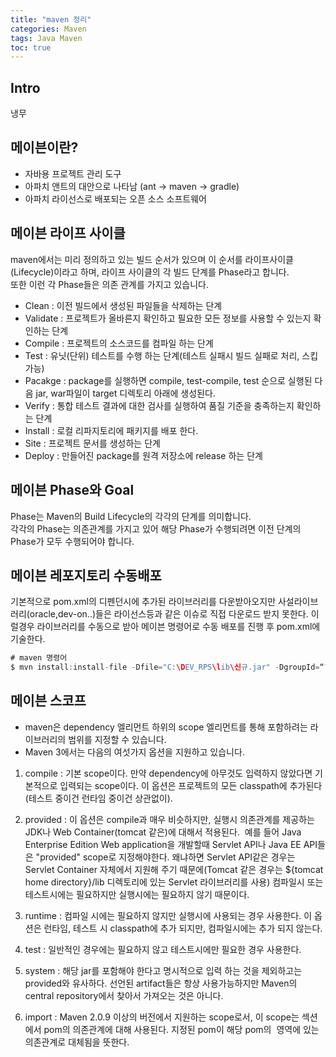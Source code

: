 ```yaml
---
title: "maven 정리"
categories: Maven
tags: Java Maven
toc: true
---
```


## Intro
냉무

## 메이븐이란?
- 자바용 프로젝트 관리 도구
- 아파치 앤트의 대안으로 나타남 (ant -> maven -> gradle)
- 아파치 라이선스로 배포되는 오픈 소스 소프트웨어

## 메이븐 라이프 사이클
maven에서는 미리 정의하고 있는 빌드 순서가 있으며 이 순서를 라이프사이클(Lifecycle)이라고 하며, 라이프 사이클의 각 빌드 단계를 Phase라고 합니다. <br>
 또한 이런 각 Phase들은 의존 관계를 가지고 있습니다.

- Clean : 이전 빌드에서 생성된 파일들을 삭제하는 단계
- Validate : 프로젝트가 올바른지 확인하고 필요한 모든 정보를 사용할 수 있는지 확인하는 단계
- Compile : 프로젝트의 소스코드를 컴파일 하는 단계
- Test : 유닛(단위) 테스트를 수행 하는 단계(테스트 실패시 빌드 실패로 처리, 스킵 가능)
- Pacakge : package를 실행하면 compile, test-compile, test 순으로 실행된 다음 jar, war파일이   	target 디렉토리 아래에 생성된다.
- Verify : 통합 테스트 결과에 대한 검사를 실행하여 품질 기준을 충족하는지 확인하는 단계
- Install : 로컬 리파지토리에 패키지를 배포 한다.
- Site : 프로젝트 문서를 생성하는 단계
- Deploy : 만들어진 package를 원격 저장소에 release 하는 단계

## 메이븐 Phase와 Goal
Phase는 Maven의 Build Lifecycle의 각각의 단계를 의미합니다. <br> 
각각의 Phase는 의존관계를 가지고 있어 해당 Phase가 수행되려면 이전 단계의 Phase가 모두 수행되어야 합니다. <br>

## 메이븐 레포지토리 수동배포
기본적으로 pom.xml의 디펜던시에 추가된 라이브러리를 다운받아오지만 사설라이브러리(oracle,dev-on..)들은 라이선스등과 같은 이슈로 직접 다운로드 받지 못한다. 이럴경우 라이브러리를 수동으로 받아 메이븐 명령어로 수동 배포를 진행 후 pom.xml에 기술한다.

```java 
# maven 명령어
$ mvn install:install-file -Dfile="C:\DEV_RPS\lib\신규.jar" -DgroupId=“???" -DartifactId=“???" -  Dversion=“???" -Dpackaging="jar"

```

## 메이븐 스코프
- maven은 dependency  엘리먼트 하위의 scope 엘리먼트를 통해 포함하려는 라이브러리의 범위를 지정할 수 있습니다.
- Maven 3에서는 다음의 여섯가지 옵션을 지원하고 있습니다.

1. compile : 기본 scope이다. 만약 dependency에 아무것도 입력하지 않았다면 기본적으로 입력되는 scope이다. 이 옵션은 프로젝트의 모든 classpath에 추가된다(테스트 중이건 런타임 중이건 상관없이).

2. provided : 이 옵션은 compile과 매우 비슷하지만, 실행시 의존관계를 제공하는 JDK나 Web Container(tomcat 같은)에 대해서 적용된다.  예를 들어 Java Enterprise Edition Web application을 개발할때 Servlet API나 Java EE API들은 "provided" scope로 지정해야한다. 왜냐하면 Servlet API같은 경우는 Servlet Container 자체에서 지원해 주기 때문에(Tomcat 같은 경우는 ${tomcat home directory}/lib 디렉토리에 있는 Servlet 라이브러리를 사용) 컴파일시 또는 테스트시에는 필요하지만 실행시에는 필요하지 않기 때문이다.

3. runtime : 컴파일 시에는 필요하지 않지만 실행시에 사용되는 경우 사용한다. 이 옵션은 런타임, 테스트 시 classpath에 추가 되지만, 컴파일시에는 추가 되지 않는다.

4. test : 일반적인 경우에는 필요하지 않고 테스트시에만 필요한 경우 사용한다.

5. system : 해당 jar를 포함해야 한다고 명시적으로 입력 하는 것을 제외하고는 provided와 유사하다. 선언된 artifact들은 항상 사용가능하지만 Maven의 central repository에서 찾아서 가져오는 것은 아니다.

6. import : Maven 2.0.9 이상의 버전에서 지원하는 scope로서, 이 scope는 <dependencyManagement> 섹션에서 pom의 의존관계에 대해 사용된다. 지정된 pom이 해당 pom의 <dependencyManagement> 영역에 있는 의존관계로 대체됨을 뜻한다.


